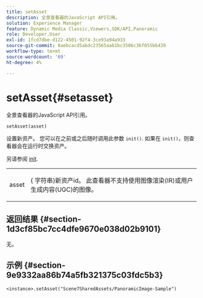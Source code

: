 ```yaml
---
title: setAsset
description: 全景查看器的JavaScript API引用。
solution: Experience Manager
feature: Dynamic Media Classic,Viewers,SDK/API,Panoramic
role: Developer,User
exl-id: 1fcd7dbe-d122-4501-92f4-3ce93a94a933
source-git-commit: 8aebcacd5abdc23565aab1bc3506c36f055b6439
workflow-type: tm+mt
source-wordcount: '69'
ht-degree: 4%

---
```


# setAsset{#setasset}

全景查看器的JavaScript API引用。

`setAsset(asset)`

设置新资产。 您可以在之前或之后随时调用此参数 `init()`. 如果在 `init()`，则查看器会在运行时交换资产。

另请参阅 [init](../../../c-html5-aem-asset-viewers/c-html5-aem-panoramic/c-html5-aem-panoramic-viewer-javascriptapiref/r-html5-aem-panoramic-viewer-javascriptapiref-init.md#reference-aee94dd92a28410784f7a1792e28683b).

<table id="table_896DFF34A68A403DB93A6D597461A573"> 
 <tbody> 
  <tr> 
   <td colname="col1"> <p> <span class="codeph"> asset </span> </p> </td> 
   <td colname="col2"> <p>{<span class="codeph"> 字符串</span>}新资产id。 此查看器不支持使用图像渲染(IR)或用户生成内容(UGC)的图像。 </p> </td> 
  </tr> 
 </tbody> 
</table>

## 返回结果 {#section-1d3cf85bc7cc4dfe9670e038d02b9101}

无。

## 示例 {#section-9e9332aa86b74a5fb321375c03fdc5b3}

```
<instance>.setAsset("Scene7SharedAssets/PanoramicImage-Sample")
```
